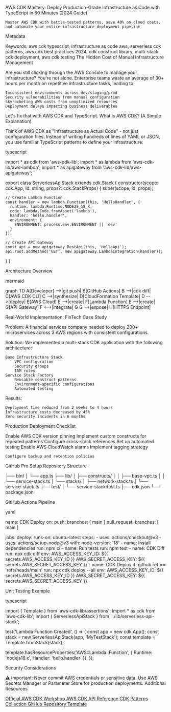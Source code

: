 AWS CDK Mastery: Deploy Production-Grade Infrastructure as Code with TypeScript in 60 Minutes (2024 Guide)

    Master AWS CDK with battle-tested patterns, save 40% on cloud costs, and automate your entire infrastructure deployment pipeline

Metadata

Keywords: aws cdk typescript, infrastructure as code aws, serverless cdk patterns, aws cdk best practices 2024, cdk construct library, multi-stack cdk deployment, aws cdk testing
The Hidden Cost of Manual Infrastructure Management

Are you still clicking through the AWS Console to manage your infrastructure? You're not alone. Enterprise teams waste an average of 30+ hours per month on repetitive infrastructure tasks, leading to:

    Inconsistent environments across dev/staging/prod
    Security vulnerabilities from manual configuration
    Skyrocketing AWS costs from unoptimized resources
    Deployment delays impacting business deliverables

Let's fix that with AWS CDK and TypeScript.
What is AWS CDK? (A Simple Explanation)

Think of AWS CDK as "Infrastructure as Actual Code" - not just configuration files. Instead of writing hundreds of lines of YAML or JSON, you use familiar TypeScript patterns to define your infrastructure:

typescript

import * as cdk from 'aws-cdk-lib';
import * as lambda from 'aws-cdk-lib/aws-lambda';
import * as apigateway from 'aws-cdk-lib/aws-apigateway';

export class ServerlessApiStack extends cdk.Stack {
  constructor(scope: cdk.App, id: string, props?: cdk.StackProps) {
    super(scope, id, props);

    // Create Lambda Function
    const handler = new lambda.Function(this, 'HelloHandler', {
      runtime: lambda.Runtime.NODEJS_18_X,
      code: lambda.Code.fromAsset('lambda'),
      handler: 'hello.handler',
      environment: {
        ENVIRONMENT: process.env.ENVIRONMENT || 'dev'
      }
    });

    // Create API Gateway
    const api = new apigateway.RestApi(this, 'HelloApi');
    api.root.addMethod('GET', new apigateway.LambdaIntegration(handler));
  }
}

Architecture Overview

mermaid

graph TD
    A[Developer] -->|git push| B[GitHub Actions]
    B -->|cdk diff| C[AWS CDK CLI]
    C -->|synthesize| D[CloudFormation Template]
    D -->|deploy| E[AWS Cloud]
    E -->|create| F[Lambda Function]
    E -->|create| G[API Gateway]
    F <-->|integrate| G
    G -->|expose| H[HTTPS Endpoint]

Real-World Implementation: FinTech Case Study

Problem: A financial services company needed to deploy 200+ microservices across 3 AWS regions with consistent configurations.

Solution: We implemented a multi-stack CDK application with the following architecture:

    Base Infrastructure Stack
        VPC configuration
        Security groups
        IAM roles
    Service Stack Factory
        Reusable construct patterns
        Environment-specific configurations
        Automated testing

Results:

    Deployment time reduced from 2 weeks to 4 hours
    Infrastructure costs decreased by 45%
    Zero security incidents in 6 months

Production Deployment Checklist

Enable AWS CDK version pinning
Implement custom constructs for repeated patterns
Configure cross-stack references
Set up automated testing
Enable AWS CloudWatch alarms
Implement tagging strategy

    Configure backup and retention policies

GitHub Pro Setup
Repository Structure

├── bin/
│   └── app.ts
├── lib/
│   ├── constructs/
│   │   ├── base-vpc.ts
│   │   └── service-stack.ts
│   └── stacks/
│       ├── network-stack.ts
│       └── service-stack.ts
├── test/
│   └── service-stack.test.ts
├── cdk.json
└── package.json

GitHub Actions Pipeline

yaml

name: CDK Deploy
on:
  push:
    branches: [ main ]
  pull_request:
    branches: [ main ]

jobs:
  deploy:
    runs-on: ubuntu-latest
    steps:
      - uses: actions/checkout@v3
      - uses: actions/setup-node@v3
        with:
          node-version: '18'
      - name: Install dependencies
        run: npm ci
      - name: Run tests
        run: npm test
      - name: CDK Diff
        run: npx cdk diff
        env:
          AWS_ACCESS_KEY_ID: ${{ secrets.AWS_ACCESS_KEY_ID }}
          AWS_SECRET_ACCESS_KEY: ${{ secrets.AWS_SECRET_ACCESS_KEY }}
      - name: CDK Deploy
        if: github.ref == 'refs/heads/main'
        run: npx cdk deploy --all
        env:
          AWS_ACCESS_KEY_ID: ${{ secrets.AWS_ACCESS_KEY_ID }}
          AWS_SECRET_ACCESS_KEY: ${{ secrets.AWS_SECRET_ACCESS_KEY }}

Unit Testing Example

typescript

import { Template } from 'aws-cdk-lib/assertions';
import * as cdk from 'aws-cdk-lib';
import { ServerlessApiStack } from '../lib/serverless-api-stack';

test('Lambda Function Created', () => {
  const app = new cdk.App();
  const stack = new ServerlessApiStack(app, 'MyTestStack');
  const template = Template.fromStack(stack);

  template.hasResourceProperties('AWS::Lambda::Function', {
    Runtime: 'nodejs18.x',
    Handler: 'hello.handler'
  });
});

Security Considerations

⚠️ Important: Never commit AWS credentials or sensitive data. Use AWS Secrets Manager or Parameter Store for production deployments.
Additional Resources

[    Official AWS CDK Workshop
    AWS CDK API Reference
    CDK Patterns Collection
    GitHub Repository Template](https://cdkworkshop.com/)
